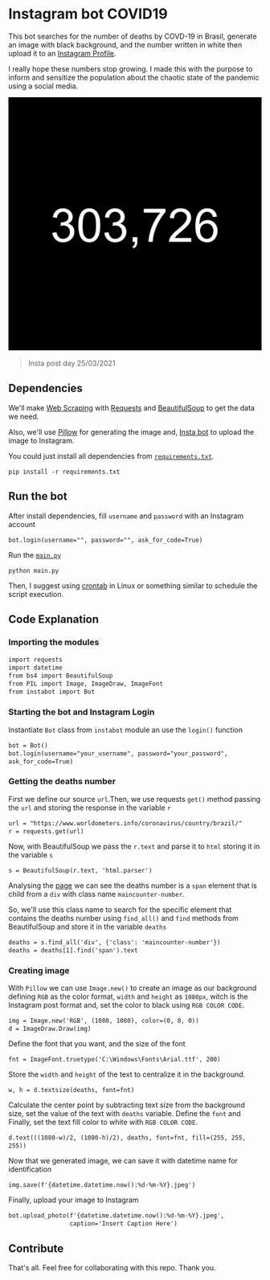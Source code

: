# Instagram bot COVID19

This bot searches for the number of deaths by COVD-19 in Brasil, generate an image with black background, and the number written in white then upload it to an [Instagram Profile](https://www.instagram.com/covid19_mortes/).

I really hope these numbers stop growing. I made this with the purpose to inform and sensitize the population about the chaotic state of the pandemic using a social media.


![Insta post example](25-03-2021.jpeg)
>Insta post day 25/03/2021


## Dependencies
We'll make [Web Scraping](https://bit.ly/3qOY5Pa) with [Requests](https://pypi.org/project/requests/) and [BeautifulSoup](https://pypi.org/project/beautifulsoup4/) to get the data we need.

Also, we'll use [Pillow](https://pillow.readthedocs.io/en/stable/) for generating the image and, [Insta bot](https://pypi.org/project/instabot/) to upload the image to Instagram.

You could just install all dependencies from [``requirements.txt``](requirements.txt).

````Python3
pip install -r requirements.txt
````
## Run the bot
After install dependencies, fill ``username`` and ``password`` with an Instagram account

````Python3 
bot.login(username="", password="", ask_for_code=True)
````
Run the [``main.py``](main.py)
````Python3 
python main.py
````
Then, I suggest using [crontab](https://opensource.com/article/17/11/how-use-cron-linux) in Linux or something similar to schedule the script execution.


## Code Explanation


### Importing the modules

````Python3
import requests
import datetime
from bs4 import BeautifulSoup
from PIL import Image, ImageDraw, ImageFont
from instabot import Bot
````

### Starting the bot and Instagram Login
Instantiate ``Bot`` class from ``instabot`` module an use the ``login()`` function
````Python3
bot = Bot()
bot.login(username="your_username", password="your_password", ask_for_code=True)
````

### Getting the deaths number
First we define our source ``url``.Then, we use requests ``get()`` method passing the ``url`` and storing the response in the variable ``r``

````Python3
url = "https://www.worldometers.info/coronavirus/country/brazil/"
r = requests.get(url)
````

Now, with BeautifulSoup we pass the ``r.text`` and parse it to ``html`` storing it in the variable ``s``
````Python3
s = BeautifulSoup(r.text, 'html.parser')
````
Analysing the [page](https://www.worldometers.info/coronavirus/country/brazil/) we can see the deaths number is a ``span`` element that is child from a ``div`` with class name ``maincounter-number``.

So, we'll use this class name to search for the specific element that contains the deaths number using ``find_all()`` and ``find`` methods from BeautifulSoup and store it in the variable ``deaths``

````Python3
deaths = s.find_all('div', {'class': 'maincounter-number'})
deaths = deaths[1].find('span').text
````
### Creating image
With ``Pillow`` we can use ``Image.new()`` to create an image as our background defining ``RGB`` as the color format, ``width`` and ``height`` as ``1080px``, witch is the Instagram post format and, set the color to black using ``RGB COLOR CODE``.
````Python3
img = Image.new('RGB', (1080, 1080), color=(0, 0, 0))
d = ImageDraw.Draw(img)
````
Define the font that you want, and the size of the font
````Python3
fnt = ImageFont.truetype('C:\Windows\Fonts\Arial.ttf', 200)
````
Store the ``width`` and ``height`` of the text to centralize it in the background.
````Python3
w, h = d.textsize(deaths, font=fnt)
````
Calculate the center point by subtracting text size from the background size, set the value of the text with ``deaths`` variable. Define the ``font`` and Finally, set the text fill color to white with ``RGB COLOR CODE``.
````Python3
d.text(((1080-w)/2, (1080-h)/2), deaths, font=fnt, fill=(255, 255, 255))
````
Now that we generated image, we can save it with datetime name for identification
````Python3
img.save(f'{datetime.datetime.now():%d-%m-%Y}.jpeg')
````
Finally, upload your image to Instagram

````Python3
bot.upload_photo(f'{datetime.datetime.now():%d-%m-%Y}.jpeg', 
                 caption='Insert Caption Here')
````
## Contribute
That's all. Feel free for collaborating with this repo. Thank you.